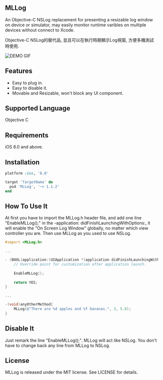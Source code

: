 ## MLLog

An Objective-C NSLog replacement for presenting a resizable log window on device or simulator, may easily monitor runtime varibles on multiple devices without connect to Xcode.

Objective-C NSLog的替代品, 並且可以在執行時期顯示Log視窗, 方便多機測試時使用.

![DEMO GIF](http://i.makeagif.com/media/12-27-2016/o1scnq.gif)


## Features

- Easy to plug in.
- Easy to disable it.
- Movable and Resizable, won't block any UI component.


## Supported Language

Objective C

## Requirements

iOS 8.0 and above.


## Installation

```ruby
platform :ios, '8.0'

target 'TargetName' do
  pod 'MLLog', '~> 1.1.2'
end
```

## How To Use It

At first you have to import the MLLog.h header file, and add one line "EnableMLLog();" in the -application: didFinishLaunchingWithOptions:, it will enable the "On Screen Log Window" globally, no matter which view controller you are. Then use MLLog as you used to use NSLog.

```objective-c
#import <MLLog.h>

...

- (BOOL)application:(UIApplication *)application didFinishLaunchingWithOptions:(NSDictionary *)launchOptions {
    // Override point for customization after application launch.
    
    EnableMLLog();
    
    return YES;
}

...

-(void)anyOtherMethod{
    MLLog(@"There are %d apples and %f bananas.", 3, 5.8);
}

```


## Disable It

Just remark the line "EnableMLLog();". MLLog will act like NSLog. You don't have to change back any line from MLLog to NSLog.


## License

MLLog is released under the MIT license. See LICENSE for details.
